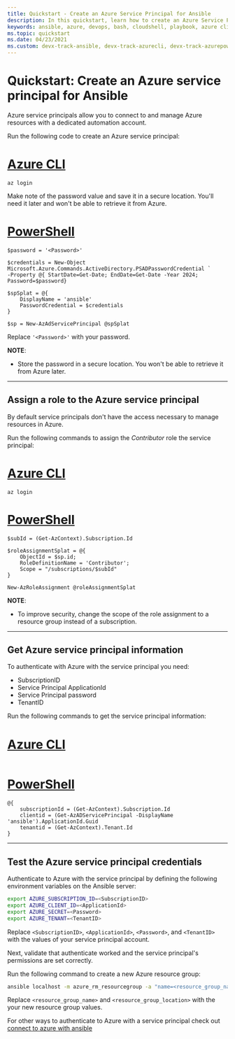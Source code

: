 ```yaml
---
title: Quickstart - Create an Azure Service Principal for Ansible
description: In this quickstart, learn how to create an Azure Service Principal to authenticate to Azure.
keywords: ansible, azure, devops, bash, cloudshell, playbook, azure cli, azure powershell, powershell
ms.topic: quickstart
ms.date: 04/23/2021
ms.custom: devx-track-ansible, devx-track-azurecli, devx-track-azurepowershell
---
```


# Quickstart: Create an Azure service principal for Ansible

Azure service principals allow you to connect to and manage Azure resources with a dedicated automation account.

Run the following code to create an Azure service principal:

# [Azure CLI](#tab/azure-cli)
```azurecli-interactive
az login
```

Make note of the password value and save it in a secure location. You'll need it later and won't be able to retrieve it from Azure.

# [PowerShell](#tab/azurepowershell)

```azurepowershell
$password = '<Password>'

$credentials = New-Object Microsoft.Azure.Commands.ActiveDirectory.PSADPasswordCredential `
-Property @{ StartDate=Get-Date; EndDate=Get-Date -Year 2024; Password=$password}

$spSplat = @{
    DisplayName = 'ansible'
    PasswordCredential = $credentials
}

$sp = New-AzAdServicePrincipal @spSplat
```

Replace `'<Password>'` with your password.

**NOTE**:

* Store the password in a secure location. You won't be able to retrieve it from Azure later.

---

## Assign a role to the Azure service principal

By default service principals don't have the access necessary to manage resources in Azure.

Run the following commands to assign the _Contributor_ role the service principal:

# [Azure CLI](#tab/azure-cli)
```azurecli-interactive
az login
```
# [PowerShell](#tab/azurepowershell)

```azurepowershell
$subId = (Get-AzContext).Subscription.Id

$roleAssignmentSplat = @{
    ObjectId = $sp.id;
    RoleDefinitionName = 'Contributor';
    Scope = "/subscriptions/$subId"
}

New-AzRoleAssignment @roleAssignmentSplat
```

**NOTE**:

* To improve security, change the scope of the role assignment to a resource group instead of a subscription.

---

## Get Azure service principal information

To authenticate with Azure with the service principal you need:

* SubscriptionID
* Service Principal ApplicationId
* Service Principal password
* TenantID

Run the following commands to get the service principal information:

# [Azure CLI](#tab/azure-cli)
```azurecli-interactive

```
# [PowerShell](#tab/azurepowershell)

```azurepowershell
@{
    subscriptionId = (Get-AzContext).Subscription.Id
    clientid = (Get-AzADServicePrincipal -DisplayName 'ansible').ApplicationId.Guid
    tenantid = (Get-AzContext).Tenant.Id
}
```

---

## Test the Azure service principal credentials

Authenticate to Azure with the service principal by defining the following environment variables on the Ansible server:

```bash
export AZURE_SUBSCRIPTION_ID=<SubscriptionID>
export AZURE_CLIENT_ID=<ApplicationId>
export AZURE_SECRET=<Password>
export AZURE_TENANT=<TenantID>
```

Replace `<SubscriptionID>`, `<ApplicationId>`, `<Password>`, and `<TenantID>` with the values of your service principal account.

Next, validate that authenticate worked and the service principal's permissions are set correctly.

Run the following command to create a new Azure resource group:

```bash
ansible localhost -m azure_rm_resourcegroup -a "name=<resource_group_name> location=<resource_group_location>"
```

Replace `<resource_group_name>` and `<resource_group_location>` with the your new resource group values.

For other ways to authenticate to Azure with a service principal check out [connect to azure with ansible]()